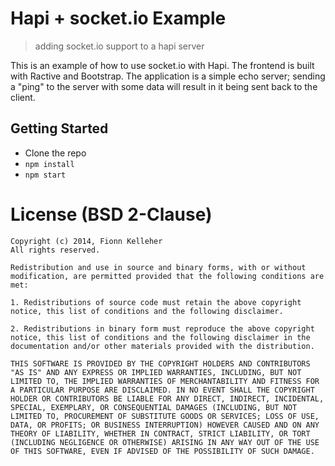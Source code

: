 # Hapi + socket.io Example
> adding socket.io support to a hapi server

This is an example of how to use socket.io with Hapi. The frontend is built with Ractive and Bootstrap. The application is a simple echo server; sending a "ping" to the server with some data will result in it being sent back to the client.

## Getting Started

* Clone the repo
* `npm install`
* `npm start`

# License (BSD 2-Clause)

```
Copyright (c) 2014, Fionn Kelleher
All rights reserved.

Redistribution and use in source and binary forms, with or without modification, are permitted provided that the following conditions are met:

1. Redistributions of source code must retain the above copyright notice, this list of conditions and the following disclaimer.

2. Redistributions in binary form must reproduce the above copyright notice, this list of conditions and the following disclaimer in the documentation and/or other materials provided with the distribution.

THIS SOFTWARE IS PROVIDED BY THE COPYRIGHT HOLDERS AND CONTRIBUTORS "AS IS" AND ANY EXPRESS OR IMPLIED WARRANTIES, INCLUDING, BUT NOT LIMITED TO, THE IMPLIED WARRANTIES OF MERCHANTABILITY AND FITNESS FOR A PARTICULAR PURPOSE ARE DISCLAIMED. IN NO EVENT SHALL THE COPYRIGHT HOLDER OR CONTRIBUTORS BE LIABLE FOR ANY DIRECT, INDIRECT, INCIDENTAL, SPECIAL, EXEMPLARY, OR CONSEQUENTIAL DAMAGES (INCLUDING, BUT NOT LIMITED TO, PROCUREMENT OF SUBSTITUTE GOODS OR SERVICES; LOSS OF USE, DATA, OR PROFITS; OR BUSINESS INTERRUPTION) HOWEVER CAUSED AND ON ANY THEORY OF LIABILITY, WHETHER IN CONTRACT, STRICT LIABILITY, OR TORT (INCLUDING NEGLIGENCE OR OTHERWISE) ARISING IN ANY WAY OUT OF THE USE OF THIS SOFTWARE, EVEN IF ADVISED OF THE POSSIBILITY OF SUCH DAMAGE.
```

